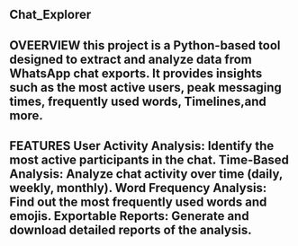Chat_Explorer
-----------------------------------------------------------------------------------------------------------------------------------------------------------------------------------------------------------------------
OVEERVIEW
this project is a Python-based tool designed to extract and analyze data from WhatsApp chat exports. 
It provides insights such as the most active users, peak messaging times, frequently used words, Timelines,and more.
-----------------------------------------------------------------------------------------------------------------------------------------------------------------------------------------------------------------------
FEATURES
User Activity Analysis: Identify the most active participants in the chat.
Time-Based Analysis: Analyze chat activity over time (daily, weekly, monthly).
Word Frequency Analysis: Find out the most frequently used words and emojis.
Exportable Reports: Generate and download detailed reports of the analysis.
-----------------------------------------------------------------------------------------------------------------------------------------------------------------------------------------------------------------------
